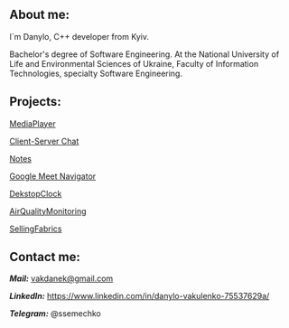 ## About me:

I`m Danylo, C++ developer from Kyiv.

Bachelor's degree of Software Engineering. At the National University of Life and Environmental Sciences of Ukraine, Faculty of Information Technologies, specialty Software Engineering.

## Projects:

[MediaPlayer](https://github.com/Semachko/MediaPlayer)

[Client-Server Chat](https://github.com/Semachko/client-server-chat)

[Notes](https://github.com/Semachko/Notes)

[Google Meet Navigator](https://github.com/Semachko/Google-Meet-Navigator)

[DekstopClock](https://github.com/Semachko/DekstopClock)

[AirQualityMonitoring](https://github.com/Semachko/AirQualityMonitoring)

[SellingFabrics](https://github.com/Semachko/SellingFabrics)

## Contact me:

***Mail:*** vakdanek@gmail.com

***LinkedIn:*** https://www.linkedin.com/in/danylo-vakulenko-75537629a/

***Telegram:*** @ssemechko
